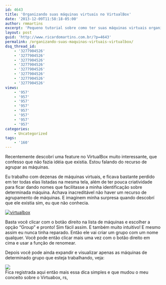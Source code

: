 ```yaml
---
id: 4643
title: 'Organizando suas máquinas virtuais no VirtualBox'
date: '2013-12-09T11:58:18-05:00'
author: rmmartins
excerpt: 'Pequeno tutorial sobre como ter suas máquinas virtuais organizadas dentro do VirtualBox'
layout: post
guid: 'http://www.ricardomartins.com.br/?p=4643'
permalink: /organizando-suas-maquinas-virtuais-virtualbox/
dsq_thread_id:
    - '3277904526'
    - '3277904526'
    - '3277904526'
    - '3277904526'
    - '3277904526'
    - '3277904526'
    - '3277904526'
    - '3277904526'
views:
    - '957'
    - '957'
    - '957'
    - '957'
    - '957'
    - '957'
    - '957'
    - '957'
categories:
    - Uncategorized
tags:
    - '160'
---
```


Recentemente descobrí uma feature no VirtualBox muito interessante, que confesso que não fazia idéia que existia. Estou falando do recurso de agrupar as máquinas.

Eu trabalho com dezenas de máquinas virtuais, e ficava bastante perdido em ter todas elas listadas na mesma tela, além de ter pouca criatividade para ficar dando nomes que facilitasse a minha identificação sobre determinada máquina. Achava inacreditável não haver um recurso de agrupamento de máquinas. E imaginem minha surpresa quando descobrí que ele existia sim, eu que não conhecia.

[![virtualbox](http://ricardomartins.com.br/media/Screen-Shot-2013-12-09-at-11.25.21.png)](http://ricardomartins.com.br/media/Screen-Shot-2013-12-09-at-11.25.21.png)

Basta você clicar com o botão direito na lista de máquinas e escolher a opção “Group” e pronto! Sim fácil assim. E também muito intuitivo! E mesmo assim eu nunca tinha reparado. Então ele vai criar um grupo com um nome qualquer. Você pode então clicar mais uma vez com o botão direito em cima e usar a função de renomear.

Depois você pode ainda expandir e visualizar apenas as máquinas de determinado grupo que esteja trabalhando, veja:

[![](http://ricardomartins.com.br/media/Screen-Shot-2013-12-09-at-11.25.39.png)](http://ricardomartins.com.br/media/Screen-Shot-2013-12-09-at-11.25.39.png)  
Fica registrada aqui então mais essa dica simples e que mudou o meu conceito sobre o Virtuabox, rs,